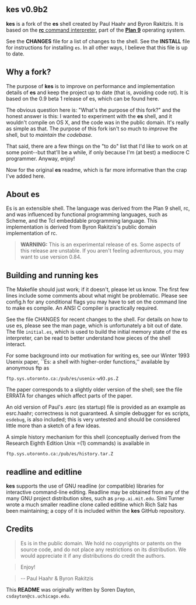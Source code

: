 kes v0.9b2
---------

**kes** is a fork of the **es** shell created by Paul Haahr and Byron Rakitzis. It is based on the [**rc** command interpreter](http://doc.cat-v.org/plan_9/4th_edition/papers/rc), part of the [**Plan 9**](http://plan9.bell-labs.com/plan9/) operating system.

See the **CHANGES** file for a list of changes to the shell. See the **INSTALL** file for instructions for installing `es`. In all other ways, I believe that this file is up to date.

Why a fork?
-----------
The purpose of **kes** is to improve on performance and implementation details of **es** and keep the project up to date (that is, avoiding code rot). It is based on the 0.9 beta 1 release of es, which can be found here.

The obvious question here is: "What's the purpose of this fork?" and the honest answer is this: I wanted to experiment with the **es** shell, and it wouldn't compile on OS X, and the code was in the public domain. It's really as simple as that. The purpose of this fork isn't so much to *improve* the shell, but to *maintain the codebase.* 

That said, there are a few things on the "to do" list that I'd like to work on at some point--but that'll be a while, if only because I'm (at best) a mediocre C programmer. Anyway, enjoy! 

Now for the original **es** readme, which is far more informative than the crap I've added here. 

About es
--------

Es is an extensible shell. The language was derived from the Plan 9 shell, rc, and was influenced by functional programming languages, such as Scheme, and the Tcl embeddable programming language. This implementation is derived from Byron Rakitzis's public domain implementation of rc.

>**WARNING:** This is an experimental release of es. Some aspects of this release are unstable. If you aren't feeling adventurous, you may want to use version 0.84.

Building and running kes
------------------------

The Makefile should just work; if it doesn't, please let us know. The first few lines include some comments about what might be problematic. Please see config.h for any conditional flags you may have to set on the command line to make es compile. An ANSI C compiler is practically required.

See the file CHANGES for recent changes to the shell. For details on how to use es, please see the man page, which is unfortunately a bit out of date. The file `initial.es`, which is used to build the initial memory state of the es interpreter, can be read to better understand how pieces of the shell interact.

For some background into our motivation for writing es, see our Winter 1993 Usenix paper, ``Es: a shell with higher-order functions,'' available by anonymous ftp as

`ftp.sys.utoronto.ca:/pub/es/usenix-w93.ps.Z`

The paper corresponds to a slightly older version of the shell; see the file ERRATA for changes which affect parts of the paper.

An old version of Paul's .esrc (es startup) file is provided as an example as esrc.haahr; correctness is not guaranteed. A simple debugger for es scripts, `esdebug`, is also included; this is very untested and should be considered little more than a sketch of a few ideas.

A simple history mechanism for this shell (conceptually derived from the Research Eighth Edition Unix =(1) commands) is available in

`ftp.sys.utoronto.ca:/pub/es/history.tar.Z`

readline and editline
---------------------
**kes** supports the use of GNU readline (or compatible) libraries for interactive command-line editing. Readline may be obtained from any of the many GNU project distribution sites, such as `prep.ai.mit.edu`. Simi Turner wrote a much smaller readline clone called editline which Rich Salz has been maintaining; a copy of it is included within the **kes** GitHub repository.

Credits
----------

>Es is in the public domain. We hold no copyrights or patents on the source code, and do not place any restrictions on its distribution. We would appreciate it if any distributions do credit the authors.

>Enjoy!

>-- Paul Haahr & Byron Rakitzis

This **README** was originally written by Soren Dayton, `csdayton@cs.uchicago.edu`.

